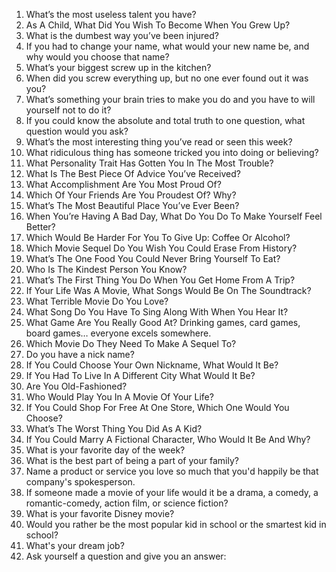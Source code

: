 1. What’s the most useless talent you have?
2. As A Child, What Did You Wish To Become When You Grew Up?
3. What is the dumbest way you’ve been injured?
4. If you had to change your name, what would your new name be, and why would you choose that name?
5. What’s your biggest screw up in the kitchen?
6. When did you screw everything up, but no one ever found out it was you?
7. What’s something your brain tries to make you do and you have to will yourself not to do it?
8. If you could know the absolute and total truth to one question, what question would you ask?
9. What’s the most interesting thing you’ve read or seen this week?
10. What ridiculous thing has someone tricked you into doing or believing?
11. What Personality Trait Has Gotten You In The Most Trouble?
12. What Is The Best Piece Of Advice You’ve Received?
13. What Accomplishment Are You Most Proud Of?
14. Which Of Your Friends Are You Proudest Of? Why?
15. What’s The Most Beautiful Place You’ve Ever Been?
16. When You’re Having A Bad Day, What Do You Do To Make Yourself Feel Better?
17. Which Would Be Harder For You To Give Up: Coffee Or Alcohol?
18. Which Movie Sequel Do You Wish You Could Erase From History?
19. What’s The One Food You Could Never Bring Yourself To Eat?
20. Who Is The Kindest Person You Know?
21. What’s The First Thing You Do When You Get Home From A Trip?
22. If Your Life Was A Movie, What Songs Would Be On The Soundtrack?
23. What Terrible Movie Do You Love?
24. What Song Do You Have To Sing Along With When You Hear It?
25. What Game Are You Really Good At? Drinking games, card games, board games… everyone excels somewhere.
26. Which Movie Do They Need To Make A Sequel To?
27. Do you have a nick name?
28. If You Could Choose Your Own Nickname, What Would It Be?
29. If You Had To Live In A Different City What Would It Be?
30. Are You Old-Fashioned?
31. Who Would Play You In A Movie Of Your Life?
32. If You Could Shop For Free At One Store, Which One Would You Choose?
33. What’s The Worst Thing You Did As A Kid?
34. If You Could Marry A Fictional Character, Who Would It Be And Why?
35. What is your favorite day of the week?
36. What is the best part of being a part of your family?
37. Name a product or service you love so much that you'd happily be that company's spokesperson.
38. If someone made a movie of your life would it be a drama, a comedy, a romantic-comedy, action film, or science fiction?
39. What is your favorite Disney movie?
40. Would you rather be the most popular kid in school or the smartest kid in school?
41. What's your dream job?
42. Ask yourself a question and give you an answer:
